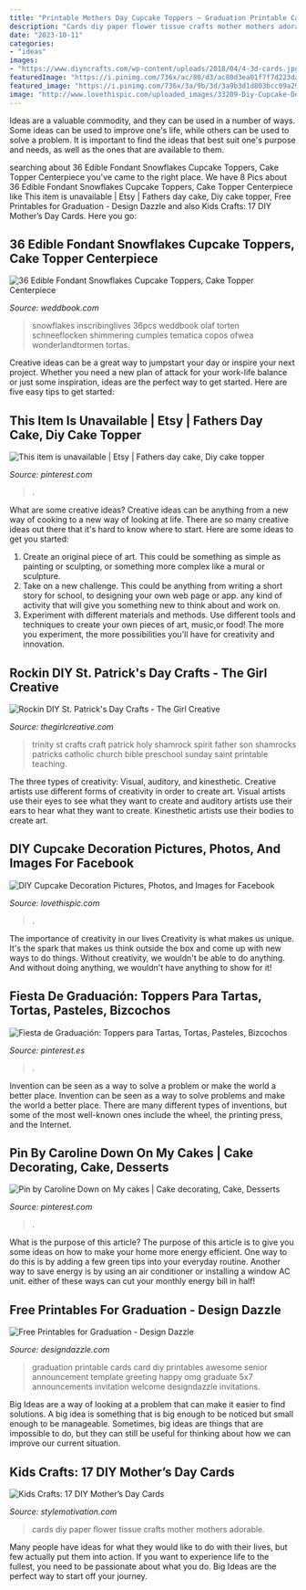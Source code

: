 ```yaml
---
title: "Printable Mothers Day Cupcake Toppers ~ Graduation Printable Cards Card Diy Printables Awesome Senior Announcement Template Greeting Happy Omg Graduate 5x7 Announcements Invitation Welcome Designdazzle Invitations"
description: "Cards diy paper flower tissue crafts mother mothers adorable"
date: "2023-10-11"
categories:
- "ideas"
images:
- "https://www.diyncrafts.com/wp-content/uploads/2018/04/4-3d-cards.jpg"
featuredImage: "https://i.pinimg.com/736x/ac/80/d3/ac80d3ea01f7f7d223da187bf71aef8c.jpg"
featured_image: "https://i.pinimg.com/736x/3a/9b/3d/3a9b3d1d803bcc09a29231eceaa06d90.jpg"
image: "http://www.lovethispic.com/uploaded_images/33209-Diy-Cupcake-Decoration.jpg"
---
```



Ideas are a valuable commodity, and they can be used in a number of ways. Some ideas can be used to improve one's life, while others can be used to solve a problem. It is important to find the ideas that best suit one's purpose and needs, as well as the ones that are available to them.

	

		
searching about 36 Edible Fondant Snowflakes Cupcake Toppers, Cake Topper Centerpiece you've came to the right place. We have 8 Pics about 36 Edible Fondant Snowflakes Cupcake Toppers, Cake Topper Centerpiece like This item is unavailable | Etsy | Fathers day cake, Diy cake topper, Free Printables for Graduation - Design Dazzle and also Kids Crafts: 17 DIY Mother’s Day Cards. Here you go:
		
    
## 36 Edible Fondant Snowflakes Cupcake Toppers, Cake Topper Centerpiece

<img loading=lazy src="http://s3.weddbook.me/t1/2/5/7/2579390/36-edible-fondant-snowflakes-cupcake-toppers-cake-topper-centerpiece-decorations-winter-garland-frozen-wonderland-cookie.jpg" onerror="this.onerror=null;this.src='https://tse3.mm.bing.net/th?id=OIP.1ZiX7l8hBNbVpwjmcc616wHaLH&amp;pid=15.1';" alt="36 Edible Fondant Snowflakes Cupcake Toppers, Cake Topper Centerpiece">

_Source: weddbook.com_

>snowflakes inscribinglives 36pcs weddbook olaf torten schneeflocken shimmering cumples tematica copos ofwea wonderlandtormen tortas. 

	

Creative ideas can be a great way to jumpstart your day or inspire your next project. Whether you need a new plan of attack for your work-life balance or just some inspiration, ideas are the perfect way to get started. Here are five easy tips to get started: 

    
## This Item Is Unavailable | Etsy | Fathers Day Cake, Diy Cake Topper

<img loading=lazy src="https://i.pinimg.com/736x/ac/80/d3/ac80d3ea01f7f7d223da187bf71aef8c.jpg" onerror="this.onerror=null;this.src='https://tse3.mm.bing.net/th?id=OIP.G7amJ7EC_NY-Ih9rKGHEJAHaLF&amp;pid=15.1';" alt="This item is unavailable | Etsy | Fathers day cake, Diy cake topper">

_Source: pinterest.com_

>. 

	

What are some creative ideas?
Creative ideas can be anything from a new way of cooking to a new way of looking at life. There are so many creative ideas out there that it's hard to know where to start. Here are some ideas to get you started: 
1. Create an original piece of art. This could be something as simple as painting or sculpting, or something more complex like a mural or sculpture. 
2. Take on a new challenge. This could be anything from writing a short story for school, to designing your own web page or app. any kind of activity that will give you something new to think about and work on. 
3. Experiment with different materials and methods. Use different tools and techniques to create your own pieces of art, music,or food! The more you experiment, the more possibilities you'll have for creativity and innovation.

    
## Rockin DIY St. Patrick&#039;s Day Crafts - The Girl Creative

<img loading=lazy src="http://www.thegirlcreative.com/wp-content/uploads/2015/03/trinity-shamrocks-st-patricks-day-craft.jpg" onerror="this.onerror=null;this.src='https://tse1.mm.bing.net/th?id=OIP.97BIJL8oI4J_UUg0zB0fGQHaHM&amp;pid=15.1';" alt="Rockin DIY St. Patrick&#039;s Day Crafts - The Girl Creative">

_Source: thegirlcreative.com_

>trinity st crafts craft patrick holy shamrock spirit father son shamrocks patricks catholic church bible preschool sunday saint printable teaching. 

	

The three types of creativity: Visual, auditory, and kinesthetic.
Creative artists use different forms of creativity in order to create art. Visual artists use their eyes to see what they want to create and auditory artists use their ears to hear what they want to create. Kinesthetic artists use their bodies to create art.

    
## DIY Cupcake Decoration Pictures, Photos, And Images For Facebook

<img loading=lazy src="http://www.lovethispic.com/uploaded_images/33209-Diy-Cupcake-Decoration.jpg" onerror="this.onerror=null;this.src='https://tse3.mm.bing.net/th?id=OIP.IWd2cZRf6xryHk1eFgG5HAHaKp&amp;pid=15.1';" alt="DIY Cupcake Decoration Pictures, Photos, and Images for Facebook">

_Source: lovethispic.com_

>. 

	

The importance of creativity in our lives
Creativity is what makes us unique. It's the spark that makes us think outside the box and come up with new ways to do things. Without creativity, we wouldn't be able to do anything. And without doing anything, we wouldn't have anything to show for it!

    
## Fiesta De Graduación: Toppers Para Tartas, Tortas, Pasteles, Bizcochos

<img loading=lazy src="https://i.pinimg.com/originals/7b/8c/f6/7b8cf61be0ac221b7f5f743ac4200dcb.jpg" onerror="this.onerror=null;this.src='https://tse2.mm.bing.net/th?id=OIP.5VQCl5do0dbMVacy04MgiwHaLI&amp;pid=15.1';" alt="Fiesta de Graduación: Toppers para Tartas, Tortas, Pasteles, Bizcochos">

_Source: pinterest.es_

>. 

	

Invention can be seen as a way to solve a problem or make the world a better place.
Invention can be seen as a way to solve problems and make the world a better place. There are many different types of inventions, but some of the most well-known ones include the wheel, the printing press, and the Internet.

    
## Pin By Caroline Down On My Cakes | Cake Decorating, Cake, Desserts

<img loading=lazy src="https://i.pinimg.com/736x/3a/9b/3d/3a9b3d1d803bcc09a29231eceaa06d90.jpg" onerror="this.onerror=null;this.src='https://tse3.mm.bing.net/th?id=OIP.hbvknY2nygGJruXrZ3evlwHaK5&amp;pid=15.1';" alt="Pin by Caroline Down on My cakes | Cake decorating, Cake, Desserts">

_Source: pinterest.com_

>. 

	

What is the purpose of this article?
The purpose of this article is to give you some ideas on how to make your home more energy efficient. One way to do this is by adding a few green tips into your everyday routine. Another way to save energy is by using an air conditioner or installing a window AC unit. either of these ways can cut your monthly energy bill in half!

    
## Free Printables For Graduation - Design Dazzle

<img loading=lazy src="http://www.designdazzle.com/wp-content/uploads/2015/04/senior-announcements-600x840.jpg" onerror="this.onerror=null;this.src='https://tse1.mm.bing.net/th?id=OIP.PE9a3saEAVa6nsYLZHxr0QHaKX&amp;pid=15.1';" alt="Free Printables for Graduation - Design Dazzle">

_Source: designdazzle.com_

>graduation printable cards card diy printables awesome senior announcement template greeting happy omg graduate 5x7 announcements invitation welcome designdazzle invitations. 

	

Big Ideas are a way of looking at a problem that can make it easier to find solutions. A big idea is something that is big enough to be noticed but small enough to be manageable. Sometimes, big ideas are things that are impossible to do, but they can still be useful for thinking about how we can improve our current situation.

    
## Kids Crafts: 17 DIY Mother’s Day Cards

<img loading=lazy src="https://www.diyncrafts.com/wp-content/uploads/2018/04/4-3d-cards.jpg" onerror="this.onerror=null;this.src='https://tse4.mm.bing.net/th?id=OIP.LhcWB3GNdM2t2favpYb6oQHaNU&amp;pid=15.1';" alt="Kids Crafts: 17 DIY Mother’s Day Cards">

_Source: stylemotivation.com_

>cards diy paper flower tissue crafts mother mothers adorable. 

	

Many people have ideas for what they would like to do with their lives, but few actually put them into action. If you want to experience life to the fullest, you need to be passionate about what you do. Big Ideas are the perfect way to start off your journey.

